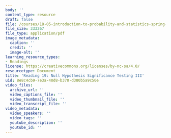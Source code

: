```yaml
---
body: ''
content_type: resource
draft: false
file: /courses/18-05-introduction-to-probability-and-statistics-spring-2022/mit18_05_s22_class19-prep.pdf
file_size: 333267
file_type: application/pdf
image_metadata:
  caption: ''
  credit: ''
  image-alt: ''
learning_resource_types:
- Readings
license: https://creativecommons.org/licenses/by-nc-sa/4.0/
resourcetype: Document
title: 'Reading 19: Null Hypothesis Significance Testing III'
uid: 8e8c4cb9-7e3a-40d8-b370-d380b5a9c50e
video_files:
  archive_url: ''
  video_captions_file: ''
  video_thumbnail_file: ''
  video_transcript_file: ''
video_metadata:
  video_speakers: ''
  video_tags: ''
  youtube_description: ''
  youtube_id: ''
---
```

